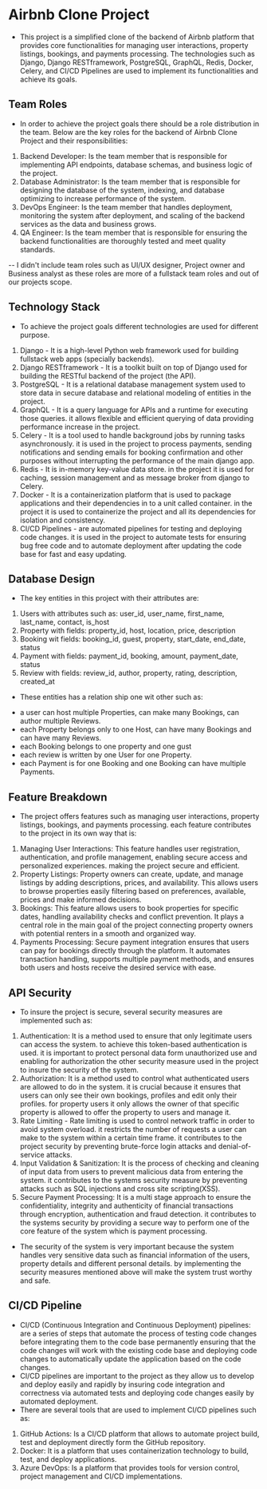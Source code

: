 # Airbnb Clone Project

- This project is a simplified clone of the backend of Airbnb platform that provides core functionalities for managing user interactions, property listings, bookings, and payments processing. The technologies such as Django, Django RESTframework, PostgreSQL, GraphQL, Redis, Docker, Celery, and CI/CD Pipelines are used to implement its functionalities and achieve its goals.

## Team Roles

- In order to achieve the project goals there should be a role distribution in the team. Below are the key roles for the backend of Airbnb Clone Project and their responsibilities:

1. Backend Developer: Is the team member that is responsible for implementing API endpoints, database schemas, and business logic of the project.
2. Database Administrator: Is the team member that is responsible for designing the database of the system, indexing, and database optimizing to increase performance of the system.
3. DevOps Engineer: Is the team member that handles deployment, monitoring the system after deployment, and scaling of the backend services as the data and business grows.
4. QA Engineer: Is the team member that is responsible for ensuring the backend functionalities are thoroughly tested and meet quality standards.

-- I didn't include team roles such as UI/UX designer, Project owner and Business analyst as these roles are more of a fullstack team roles and out of our projects scope.

## Technology Stack

- To achieve the project goals different technologies are used for different purpose.

1. Django - It is a high-level Python web framework used for building fullstack web apps (specially backends).
2. Django RESTframework - It is a toolkit built on top of Django used for building the RESTful backend of the project (the API).
3. PostgreSQL - It is a relational database management system used to store data in secure database and relational modeling of entities in the project.
4. GraphQL - It is a query language for APIs and a runtime for executing those queries. it allows flexible and efficient querying of data providing performance increase in the project.
5. Celery - It is a tool used to handle background jobs by running tasks asynchronously. it is used in the project to process payments, sending notifications and sending emails for booking confirmation and other purposes without interrupting the performance of the main django app.
6. Redis - It is in-memory key-value data store. in the project it is used for caching, session management and as message broker from django to Celery.
7. Docker - It is a containerization platform that is used to package applications and their dependencies in to a unit called container. in the project it is used to containerize the project and all its dependencies for isolation and consistency.
8. CI/CD Pipelines - are automated pipelines for testing and deploying code changes. it is used in the project to automate tests for ensuring bug free code and to automate deployment after updating the code base for fast and easy updating.


## Database Design

- The key entities in this project with their attributes are:
1. Users with attributes such as: user_id, user_name, first_name, last_name, contact, is_host
2. Property with fields: property_id, host, location, price, description
3. Booking wit fields: booking_id, guest, property, start_date, end_date, status
4. Payment with fields: payment_id, booking, amount, payment_date, status
5. Review with fields: review_id, author, property, rating, description, created_at

- These entities has a relation ship one wit other such as:
* a user can host multiple Properties, can make many Bookings, can author multiple Reviews.
* each Property belongs only to one Host, can have many Bookings and can have many Reviews.
* each Booking belongs to one property and one gust
* each review is written by one User for one Property.
* each Payment is for one Booking and one Booking can have multiple Payments.

##  Feature Breakdown

- The project offers features such as managing user interactions, property listings, bookings, and payments processing. each feature contributes to the project in its own way that is:
1. Managing User Interactions: This feature handles user registration, authentication, and profile management, enabling secure access and personalized experiences. making the project secure and efficient.
2. Property Listings: Property owners can create, update, and manage listings by adding descriptions, prices, and availability. This allows users to browse properties easily filtering based on preferences,  available, prices and make informed decisions.
3. Bookings: This feature allows users to book properties for specific dates, handling availability checks and conflict prevention. It plays a central role in the main goal of the project connecting property owners with potential renters in a smooth and organized way.
4. Payments Processing: Secure payment integration ensures that users can pay for bookings directly through the platform. It automates transaction handling, supports multiple payment methods, and ensures both users and hosts receive the desired service with ease.


## API Security

- To insure the project is secure, several security measures are implemented such as:
1. Authentication: It is a method used to ensure that only legitimate users can access the system. to achieve this token-based authentication is used. it is important to protect personal data form unauthorized use and enabling for authorization the other security measure used in the project to insure the security of the system.
2. Authorization: It is a method used to control what authenticated users are allowed to do in the system. it is crucial because it ensures that users can only see their own bookings, profiles and edit only their profiles. for property users it only allows the owner of that specific property is allowed to offer the property to users and manage it.
3. Rate Limiting - Rate limiting is used to control network traffic in order to avoid system overload. it restricts the number of requests a user can make to the system within a certain time frame. it contributes to the project security by preventing brute-force login attacks and denial-of-service attacks.
4. Input Validation & Sanitization: It is the process of checking and cleaning of input data from users to prevent malicious data from entering the system. it contributes to the systems security measure by preventing attacks such as SQL injections and cross site scripting(XSS).
5. Secure Payment Processing: It is a multi stage approach to ensure the confidentiality, integrity and authenticity of financial transactions through encryption, authentication and fraud detection. it contributes to the systems security by providing a secure way to perform one of the core feature of the system which is payment processing.

- The security of the system is very important because the system handles very sensitive data such as financial information of the users, property details and different personal details. by implementing the security measures mentioned above will make the system trust worthy and safe.

## CI/CD Pipeline

- CI/CD (Continuous Integration and Continuous Deployment) pipelines:  are a series of steps that automate the process of testing code changes before integrating them to the code base permanently ensuring that the code changes will work with the existing code base and deploying code changes to automatically update the application based on the code changes.
- CI/CD pipelines are important to the project as they allow us to develop and deploy easily and rapidly by insuring code integration and correctness via automated tests and deploying code changes easily by automated deployment.
- There are several tools that are used to implement CI/CD pipelines such as: 
1. GitHub Actions: Is a CI/CD platform that allows to automate project build, test and deployment directly form the GitHub repository.
2. Docker: It is a platform that uses containerization technology to build, test, and deploy applications.
3. Azure DevOps: Is a platform that provides tools for version control, project management and CI/CD implementations.